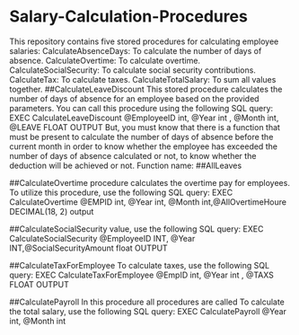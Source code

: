 # Salary-Calculation-Procedures
This repository contains five stored procedures for calculating employee salaries:  CalculateAbsenceDays: To calculate the number of days of absence. 
CalculateOvertime: To calculate overtime. CalculateSocialSecurity: To calculate social security contributions. CalculateTax: To calculate taxes. CalculateTotalSalary: To sum all values together.
##CalculateLeaveDiscount
This stored procedure calculates the number of days of absence for an employee based on the provided parameters.
You can call this procedure using the following SQL query:
EXEC CalculateLeaveDiscount @EmployeeID int, @Year int , @Month int, @LEAVE FLOAT OUTPUT
But, you must know that there is a function that must be present to calculate the number of days of absence before the current month in order
to know whether the employee has exceeded the number of days of absence calculated or not, to know whether the deduction will be achieved or not.
Function name: ##AllLeaves

##CalculateOvertime procedure calculates the overtime pay for employees.
To utilize this procedure, use the following SQL query:
EXEC CalculateOvertime @EMPID int, @Year int, @Month int,@AllOvertimeHoure DECIMAL(18, 2) output

##CalculateSocialSecurity value, use the following SQL query:
EXEC CalculateSocialSecurity  @EmployeeID INT, @Year INT,@SocialSecurityAmount float OUTPUT

##CalculateTaxForEmployee
To calculate taxes, use the following SQL query:
EXEC CalculateTaxForEmployee @EmpID int, @Year int , @TAXS FLOAT OUTPUT

##CalculatePayroll 
In this procedure all procedures are called
To calculate the total salary, use the following SQL query:
EXEC CalculatePayroll @Year int, @Month int

